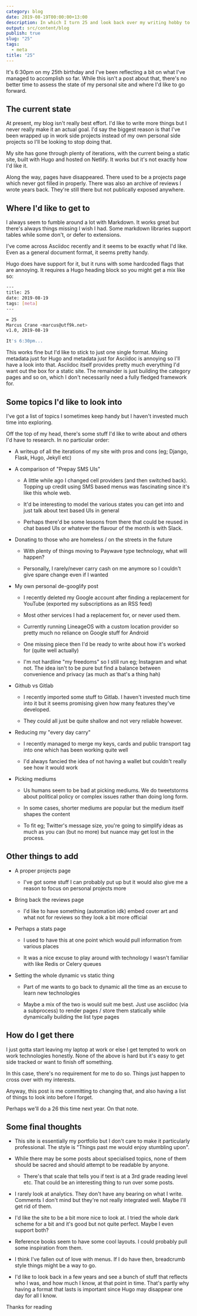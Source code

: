 ```yaml
---
category: blog
date: 2019-08-19T00:00:00+13:00
description: In which I turn 25 and look back over my writing hobby to date
output: src/content/blog
publish: true
slug: "25"
tags:
  - meta
title: "25"
---
```

It's 6:30pm on my 25th birthday and I've been reflecting a bit on what I've managed to accomplish so far. While this isn't a post about that, there's no better time to assess the state of my personal site and where I'd like to go forward.

## The current state

At present, my blog isn't really best effort. I'd like to write more things but I never really make it an actual goal. I'd say the biggest reason is that I've been wrapped up in work side projects instead of my own personal side projects so I'll be looking to stop doing that.

My site has gone through plenty of iterations, with the current being a static site, built with Hugo and hosted on Netlify. It works but it's not exactly how I'd like it.

Along the way, pages have disappeared. There used to be a projects page which never got filled in properly. There was also an archive of reviews I wrote years back. They're still there but not publically exposed anywhere.

## Where I'd like to get to

I always seem to fumble around a lot with Markdown. It works great but there's always things missing I wish I had. Some markdown libraries support tables while some don't, or defer to extensions.

I've come across Asciidoc recently and it seems to be exactly what I'd like. Even as a general document format, it seems pretty handy.

Hugo does have support for it, but it runs with some hardcoded flags that are annoying. It requires a Hugo heading block so you might get a mix like so:

```bash
---
title: 25
date: 2019-08-19
tags: [meta]
---

= 25
Marcus Crane <marcus@utf9k.net>
v1.0, 2019-08-19

It's 6:30pm...
```

This works fine but I'd like to stick to just one single format. Mixing metadata just for Hugo and metadata just for Asciidoc is annoying so I'll have a look into that. Asciidoc itself provides pretty much everything I'd want out the box for a static site. The remainder is just building the category pages and so on, which I don't necessarily need a fully fledged framework for.

## Some topics I'd like to look into

I've got a list of topics I sometimes keep handy but I haven't invested much time into exploring.

Off the top of my head, there's some stuff I'd like to write about and others I'd have to research. In no particular order:

- A writeup of all the iterations of my site with pros and cons (eg; Django, Flask, Hugo, Jekyll etc)

- A comparison of "Prepay SMS UIs"

  - A little while ago I changed cell providers (and then switched back). Topping up credit using SMS based menus was fascinating since it's like this whole web.

  - It'd be interesting to model the various states you can get into and just talk about text based UIs in general

  - Perhaps there'd be some lessons from there that could be reused in chat based UIs or whatever the flavour of the month is with Slack.

- Donating to those who are homeless / on the streets in the future

  - With plenty of things moving to Paywave type technology, what will happen?

  - Personally, I rarely/never carry cash on me anymore so I couldn't give spare change even if I wanted

- My own personal de-googlify post

  - I recently deleted my Google account after finding a replacement for YouTube (exported my subscriptions as an RSS feed)

  - Most other services I had a replacement for, or never used them.

  - Currently running LineageOS with a custom location provider so pretty much no reliance on Google stuff for Android

  - One missing piece then I'd be ready to write about how it's worked for (quite well actually)

  - I'm not hardline "my freedoms" so I still run eg; Instagram and what not. The idea isn't to be pure but find a balance between convenience and privacy (as much as that's a thing hah)

- Github vs Gitlab

  - I recently imported some stuff to Gitlab. I haven't invested much time into it but it seems promising given how many features they've developed.

  - They could all just be quite shallow and not very reliable however.

- Reducing my "every day carry"

  - I recently managed to merge my keys, cards and public transport tag into one which has been working quite well

  - I'd always fancied the idea of not having a wallet but couldn't really see how it would work

- Picking mediums

  - Us humans seem to be bad at picking mediums. We do tweetstorms about political policy or complex issues rather than doing long form.

  - In some cases, shorter mediums are popular but the medium itself shapes the content

  - To fit eg; Twitter's message size, you're going to simplify ideas as much as you can (but no more) but nuance may get lost in the process.

## Other things to add

- A proper projects page

  - I've got some stuff I can probably put up but it would also give me a reason to focus on personal projects more

- Bring back the reviews page

  - I'd like to have something (automation idk) embed cover art and what not for reviews so they look a bit more official

- Perhaps a stats page

  - I used to have this at one point which would pull information from various places

  - It was a nice excuse to play around with technology I wasn't familiar with like Redis or Celery queues

- Setting the whole dynamic vs static thing

  - Part of me wants to go back to dynamic all the time as an excuse to learn new technologies

  - Maybe a mix of the two is would suit me best. Just use asciidoc (via a subprocess) to render pages / store them statically while dynamically building the list type pages

## How do I get there

I just gotta start leaving my laptop at work or else I get tempted to work on work technologies honestly. None of the above is hard but it's easy to get side tracked or want to finish off something.

In this case, there's no requirement for me to do so. Things just happen to cross over with my interests.

Anyway, this post is me committing to changing that, and also having a list of things to look into before I forget.

Perhaps we'll do a 26 this time next year. On that note.

## Some final thoughts

- This site is essentially my portfolio but I don't care to make it particularly professional. The style is "Things past me would enjoy stumbling upon".

- While there may be some posts about specialised topics, none of them should be sacred and should attempt to be readable by anyone.

  - There's that scale that tells you if text is at a 3rd grade reading level etc. That could be an interesting thing to run over some posts.

- I rarely look at analytics. They don't have any bearing on what I write. Comments I don't mind but they're not really integrated well. Maybe I'll get rid of them.

- I'd like the site to be a bit more nice to look at. I tried the whole dark scheme for a bit and it's good but not quite perfect. Maybe I even support both?

- Reference books seem to have some cool layouts. I could probably pull some inspiration from them.

- I think I've fallen out of love with menus. If I do have then, breadcrumb style things might be a way to go.

- I'd like to look back in a few years and see a bunch of stuff that reflects who I was, and how much I know, at that point in time. That's partly why having a format that lasts is important since Hugo may disappear one day for all I know.

Thanks for reading
